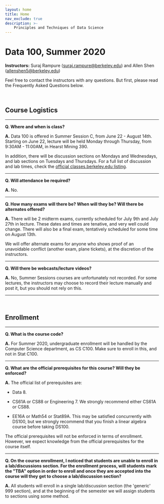 ```yaml
---
layout: home
title: Home
nav_exclude: true
description: >-
    Principles and Techniques of Data Science
---
```


# Data 100, Summer 2020

**Instructors:** Suraj Rampure (<a href="mailto:suraj.rampure@berkeley.edu">suraj.rampure@berkeley.edu</a>) and Allen Shen (<a href="mailto:allenshen5@berkeley.edu">allenshen5@berkeley.edu</a>) 

Feel free to contact the instructors with any questions. But first, please read the Frequently Asked Questions below.
 

<br>

## Course Logistics

---

**Q. Where and when is class?**

**A.** Data 100 is offered in Summer Session C, from June 22 - August 14th. Starting on June 22, lecture will be held Monday through Thursday, from 9:30AM - 11:00AM, in Hearst Mining 390.

In addition, there will be discussion sections on Mondays and Wednesdays, and lab sections on Tuesdays and Thursdays. For a full list of discussion and lab times, check the [official classes.berkeley.edu listing](https://classes.berkeley.edu/content/2020-summer-compsci-c100-001-lec-001).

---

**Q. Will attendance be required?**

**A.** No.


---

**Q. How many exams will there be? When will they be? Will there be alternates offered?**

**A.** There will be 2 midterm exams, currently scheduled for July 9th and July 27th in lecture. These dates and times are tenative, and very well could change. There will also be a final exam, tentatively scheduled for some time on August 13th.

We will offer alternate exams for anyone who shows proof of an unavoidable conflict (another exam, plane tickets), at the discretion of the instructors.

---

**Q. Will there be webcasts/lecture videos?**

**A.** No, Summer Sessions courses are unfortunately not recorded. For some lectures, the instructors may choose to record their lecture manually and post it, but you should not rely on this.

---

<br>

## Enrollment 

---

**Q. What is the course code?**

**A.** For Summer 2020, undergraduate enrollment will be handled by the Computer Science department, as CS C100. Make sure to enroll in this, and not in Stat C100.

---

**Q. What are the official prerequisites for this course? Will they be enforced?**

**A.** The official list of prerequisites are:

- Data 8.

- CS61A or CS88 or Engineering 7. We strongly recommend either CS61A or CS88.

- EE16A or Math54 or Stat89A. This may be satisfied concurrently with DS100, but we strongly recommend that you finish a linear algebra course before taking DS100.

The official prerequisites will not be enforced in terms of enrollment. However, we expect knowledge from the official prerequisites for the course itself.


---

**Q. On the course enrollment, I noticed that students are unable to enroll in a lab/discussions section. For the enrollment process, will students mark the "TBA" option in order to enroll and once they are accepted into the course will they get to choose a lab/discussion section?**

**A.** All students will enroll in a single lab/discussion section (the 'generic' 999 section), and at the beginning of the semester we will assign students to sections using some method.